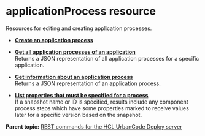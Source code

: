 # applicationProcess resource

Resources for editing and creating application processes.

-   **[Create an application process](../../com.udeploy.api.doc/topics/rest_cli_applicationprocess_create_put.md)**  

-   **[Get all application processes of an application](../../com.udeploy.api.doc/topics/rest_cli_applicationprocess_get.md)**  
Returns a JSON representation of all application processes for a specific application.
-   **[Get information about an application process](../../com.udeploy.api.doc/topics/rest_cli_applicationprocess_info_get.md)**  
Returns a JSON representation of an application process.
-   **[List properties that must be specified for a process](../../com.udeploy.api.doc/topics/rest_cli_applicationprocess_unfilledproperties_get.md)**  
If a snapshot name or ID is specified, results include any component process steps which have some properties marked to receive values later for a specific version based on the snapshot.

**Parent topic:** [REST commands for the HCL UrbanCode Deploy server](../../com.udeploy.reference.doc/topics/rest_api_ref_commands.md)

